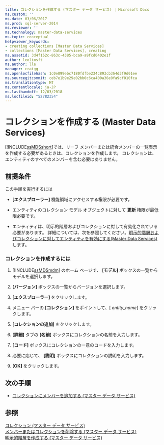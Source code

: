 ```yaml
---
title: コレクションを作成する (マスター データ サービス) | Microsoft Docs
ms.custom: ''
ms.date: 03/06/2017
ms.prod: sql-server-2014
ms.reviewer: ''
ms.technology: master-data-services
ms.topic: conceptual
helpviewer_keywords:
- creating collections [Master Data Services]
- collections [Master Data Services], creating
ms.assetid: 3d4f152c-863c-4385-bca9-a9fcd0402e1f
author: leolimsft
ms.author: lle
manager: craigg
ms.openlocfilehash: 1c0e899ebc7180fdfbe234c893cb364d3f9d01ee
ms.sourcegitcommit: ceb7e1b9e29e02bb0c6ca400a36e0fa9cf010fca
ms.translationtype: MT
ms.contentlocale: ja-JP
ms.lasthandoff: 12/03/2018
ms.locfileid: "52782354"
---
```

# <a name="create-a-collection-master-data-services"></a>コレクションを作成する (Master Data Services)
  [!INCLUDE[ssMDSshort](../includes/ssmdsshort-md.md)]では、リーフ メンバーまたは統合メンバーの一覧表示を作成する必要があるときは、コレクションを作成します。 コレクションは、エンティティのすべてのメンバーを含む必要はありません。  
  
## <a name="prerequisites"></a>前提条件  
 この手順を実行するには  
  
-   **[エクスプローラー]** 機能領域にアクセスする権限が必要です。  
  
-   エンティティのコレクション モデル オブジェクトに対して **更新** 権限が最低限必要です。  
  
-   エンティティは、明示的階層およびコレクションに対して有効化されている必要があります。 詳細については、次を参照してください。[明示的階層およびコレクションに対してエンティティを有効にする&#40;Master Data Services&#41;](enable-an-entity-for-explicit-hierarchies-and-collections-master-data-services.md)します。  
  
### <a name="to-create-a-collection"></a>コレクションを作成するには  
  
1.  [!INCLUDE[ssMDSmdm](../includes/ssmdsmdm-md.md)] のホーム ページで、 **[モデル]** ボックスの一覧からモデルを選択します。  
  
2.  **[バージョン]** ボックスの一覧からバージョンを選択します。  
  
3.  **[エクスプローラー]** をクリックします。  
  
4.  メニュー バーの **[コレクション]** をポイントして、[ *entity_name*] をクリックします。  
  
5.  **[コレクションの追加]** をクリックします。  
  
6.  **[詳細]** タブの **[名前]** ボックスにコレクションの名前を入力します。  
  
7.  **[コード]** ボックスにコレクションの一意のコードを入力します。  
  
8.  必要に応じて、 **[説明]** ボックスにコレクションの説明を入力します。  
  
9. **[OK]** をクリックします。  
  
## <a name="next-steps"></a>次の手順  
  
-   [コレクションにメンバーを追加する (マスター データ サービス)](../../2014/master-data-services/add-members-to-a-collection-master-data-services.md)  
  
## <a name="see-also"></a>参照  
 [コレクション (マスター データ サービス)](../../2014/master-data-services/collections-master-data-services.md)   
 [メンバーまたはコレクションを削除する (マスター データ サービス)](../../2014/master-data-services/delete-a-member-or-collection-master-data-services.md)   
 [明示的階層を作成する (マスター データ サービス)](../../2014/master-data-services/create-an-explicit-hierarchy-master-data-services.md)  
  
  
